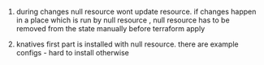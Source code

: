 1. during changes null resource wont update resource. if changes happen in a place which is run by null resource , null resource has to be removed from the state manually before terraform apply

2. knatives first part is installed with null resource. there are example configs - hard to install otherwise